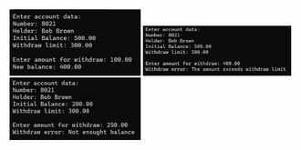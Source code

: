 <img src="https://github.com/hiranjc/Exceptions-3/blob/main/readme1.png" width="230" />
<img src="https://github.com/hiranjc/Exceptions-3/blob/main/readme2.png" width="260" />
<img src="https://github.com/hiranjc/Exceptions-3/blob/main/readme3.png" width="230" />
